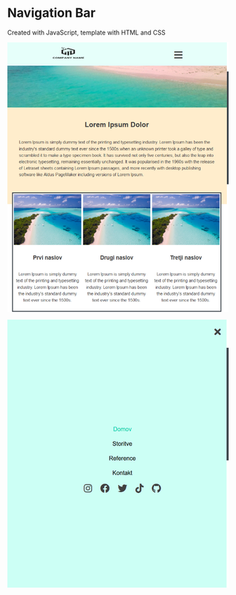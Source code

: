 # Navigation Bar

Created with JavaScript, template with HTML and CSS 

![](screenshots/open.png)


![](screenshots/close.png)
